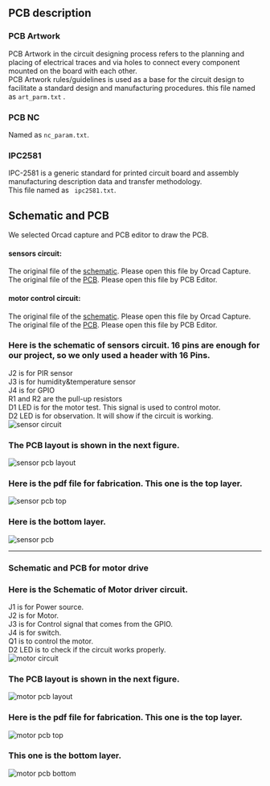 ## PCB description  
  
  ### PCB Artwork  
   PCB Artwork in the circuit designing process refers to the planning and placing of electrical traces and via holes to connect every component mounted on the board with each other.  
   PCB Artwork rules/guidelines is used as a base for the circuit design to facilitate a standard design and manufacturing procedures.
   this file named as ``` art_parm.txt ``` .
    
  ### PCB NC  
   Named as ``` nc_param.txt ```.  
     
  ### IPC2581  
  IPC-2581 is a generic standard for printed circuit board and assembly manufacturing description data and transfer methodology.  
  This file named as ``` ipc2581.txt```.
  
    
## Schematic and PCB   
We selected Orcad capture and PCB editor to draw the PCB. 
#### sensors circuit:   
The original file of the [schematic](https://github.com/p4nd4m01um/team17/blob/master/PCB/Sensor%20circuit.zip).  Please open this file by Orcad Capture.  
The original file of the [PCB](https://github.com/p4nd4m01um/team17/blob/master/PCB/Circuit%20for%20sensors.brd). Please open this file by PCB Editor.   
#### motor control circuit:  
The original file of the [schematic](https://github.com/p4nd4m01um/team17/blob/master/PCB/Motor%20control%20circuit.zip).  Please open this file by Orcad Capture.  
The original file of the [PCB](https://github.com/p4nd4m01um/team17/blob/master/PCB/Motot%20control.brd). Please open this file by PCB Editor. 

### Here is the schematic of sensors circuit. 16 pins are enough for our project, so we only used a header with 16 Pins.   
J2 is for PIR sensor  
J3 is for humidity&temperature sensor   
J4 is for GPIO  
R1 and R2 are the pull-up resistors   
D1 LED is for the motor test. This signal is used to control motor.  
D2 LED is for observation. It will show if the circuit is working.    
![sensor circuit](https://user-images.githubusercontent.com/36344537/38472461-7448a17c-3b78-11e8-851d-66f798775ef5.PNG)    
  
### The PCB layout is shown in the next figure.  
![sensor pcb layout](https://user-images.githubusercontent.com/36344537/38472462-745e8ad2-3b78-11e8-8bfe-a8e9627cfb0d.PNG)     
    
### Here is the pdf file for fabrication. This one is the top layer.  
![sensor pcb top](https://user-images.githubusercontent.com/36344537/38472463-7473922e-3b78-11e8-8959-69dac39f5cdf.PNG)      
  
### Here is the bottom layer.  
![sensor pcb](https://user-images.githubusercontent.com/36344537/38472464-748677f4-3b78-11e8-9f26-37ec2a2fd449.PNG)   
  
---    
### Schematic and PCB for motor drive  
  
### Here is the Schematic of Motor driver circuit. 
J1 is for Power source.  
J2 is for Motor.  
J3 is for Control signal that comes from the GPIO.  
J4 is for switch.  
Q1 is to control the motor.  
D2 LED is to check if the circuit works properly.  
![motor circuit](https://user-images.githubusercontent.com/36344537/38472465-749a0a44-3b78-11e8-8c09-b766f2a3f90a.PNG)  

### The PCB layout is shown in the next figure.  
![motor pcb layout](https://user-images.githubusercontent.com/36344537/38472459-7418ab3e-3b78-11e8-97a2-b0927f66296b.PNG)  
  

### Here is the pdf file for fabrication. This one is the top layer.  
![motor pcb top](https://user-images.githubusercontent.com/36344537/38472460-74348f02-3b78-11e8-9701-f4ff382bdd15.PNG)  
  
### This one is the bottom layer.  
![motor pcb bottom](https://user-images.githubusercontent.com/36344537/38472466-74adcb7e-3b78-11e8-8929-ffdb804320a3.PNG)  
  
